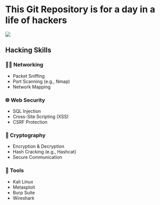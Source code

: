 # This Git Repository is for a day in a life of hackers
![](https://your-logo-url.com/logo.png)
## Hacking Skills
### 🕵️‍♂️ Networking
- Packet Sniffing
- Port Scanning (e.g., Nmap)
- Network Mapping

### 🌐 Web Security
- SQL Injection
- Cross-Site Scripting (XSS)
- CSRF Protection

### 🔐 Cryptography
- Encryption & Decryption
- Hash Cracking (e.g., Hashcat)
- Secure Communication

### 🔧 Tools
- Kali Linux
- Metasploit
- Burp Suite
- Wireshark
